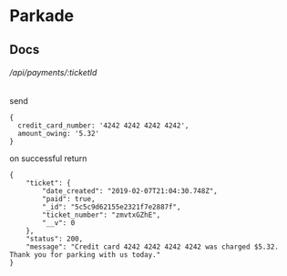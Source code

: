 # Parkade

## Docs

###### /api/payments/:ticketId
send
```
{
  credit_card_number: '4242 4242 4242 4242',
  amount_owing: '5.32'
}
```

on successful return
```
{
    "ticket": {
        "date_created": "2019-02-07T21:04:30.748Z",
        "paid": true,
        "_id": "5c5c9d62155e2321f7e2887f",
        "ticket_number": "zmvtxGZhE",
        "__v": 0
    },
    "status": 200,
    "message": "Credit card 4242 4242 4242 4242 was charged $5.32. Thank you for parking with us today."
}
```
